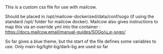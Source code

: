 This is a custom css file for use with mailcow.

Should be placed in /opt/mailcow-dockerized/data/conf/sogo (if using the standard /opt/ folder for mailcow docker).
Mailcow also gives instructions to map this via an override yml into the container : https://docs.mailcow.email/manual-guides/SOGo/u_e-sogo/

So far gives a blue theme, but the start of the file defines some variables to use. Only main-bg/light-bg/dark-bg are used so far
